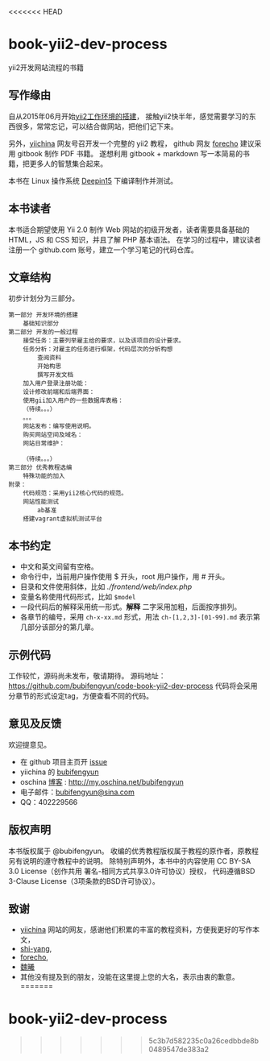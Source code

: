 <<<<<<< HEAD
# book-yii2-dev-process

yii2开发网站流程的书籍

## 写作缘由

自从2015年06月开始[yii2工作环境的搭建](http://www.yiichina.com/tutorial/437)，
接触yii2快半年，感觉需要学习的东西很多，常常忘记，可以结合做网站，把他们记下来。

另外，[yiichina](http://www.yiichina.com) 网友号召开发一个完整的 yii2 教程，
github 网友 [forecho](https://github.com/forecho) 建议采用 gitbook 制作 PDF 书籍。
遂想利用 gitbook + markdown 写一本简易的书籍，把更多人的智慧集合起来。

本书在 Linux 操作系统 [Deepin15](http://www.deepin.org/) 下编译制作并测试。

## 本书读者

本书适合期望使用 Yii 2.0 制作 Web 网站的初级开发者，读者需要具备基础的 HTML，JS 和 CSS 知识，并且了解 PHP 基本语法。
在学习的过程中，建议读者注册一个 github.com 账号，建立一个学习笔记的代码仓库。

## 文章结构

初步计划分为三部分。

```
第一部分 开发环境的搭建
    基础知识部分
第二部分 开发的一般过程
	接受任务：主要列举雇主给的要求，以及该项目的设计要求。
	任务分析：对雇主的任务进行框架，代码层次的分析构想
		查阅资料
		开始构思
		撰写开发文档
	加入用户登录注册功能：
	设计修改前端和后端界面：
	使用gii加入用户的一些数据库表格：
	（待续。。。）
	。。。
	网站发布：编写使用说明。
	购买网站空间及域名：
	网站日常维护：

	（待续。。。）
第三部分 优秀教程选编
    特殊功能的加入
附录：
	代码规范：采用yii2核心代码的规范。
	网站性能测试
		ab基准
	搭建vagrant虚拟机测试平台
```

## 本书约定

- 中文和英文间留有空格。
- 命令行中，当前用户操作使用 $ 开头，root 用户操作，用 # 开头。
- 目录和文件使用斜体，比如 *./frontend/web/index.php*
- 变量名称使用代码形式，比如 `$model`
- 一段代码后的解释采用统一形式。**解释** 二字采用加粗，后面按序排列。
- 各章节的编号，采用 `ch-x-xx.md` 形式，用法 `ch-[1,2,3]-[01-99].md` 表示第几部分该部分的第几章。

## 示例代码

工作较忙，源码尚未发布，敬请期待。
源码地址： https://github.com/bubifengyun/code-book-yii2-dev-process
代码将会采用分章节的形式设定tag，方便查看不同的代码。

## 意见及反馈

欢迎提意见。

* 在 github 项目主页开 [issue](https://github.com/bubifengyun/book-yii2-dev-process/issues)
* yiichina 的 [bubifengyun](http://www.yiichina.com/user/29312)
* oschina [博客](http://my.oschina.net/bubifengyun) : http://my.oschina.net/bubifengyun
* 电子邮件：bubifengyun@sina.com
* QQ：402229566

## 版权声明

本书版权属于 @bubifengyun。
收编的优秀教程版权属于教程的原作者，原教程另有说明的遵守教程中的说明。
除特别声明外，本书中的内容使用 CC BY-SA 3.0 License（创作共用 署名-相同方式共享3.0许可协议）授权，
代码遵循BSD 3-Clause License（3项条款的BSD许可协议）。

## 致谢

- [yiichina](http://www.yiichina.com) 网站的网友，感谢他们积累的丰富的教程资料，方便我更好的写作本文，
- [shi-yang](https://github.com/shi-yang/iisns/),
- [forecho](https://github.com/forecho),
- [魏曦](http://www.weixistyle.com)
- 其他没有提及到的朋友，没能在这里提上您的大名，表示由衷的歉意。
=======
# book-yii2-dev-process
>>>>>>> 5c3b7d582235c0a26cedbbde8b0489547de383a2
